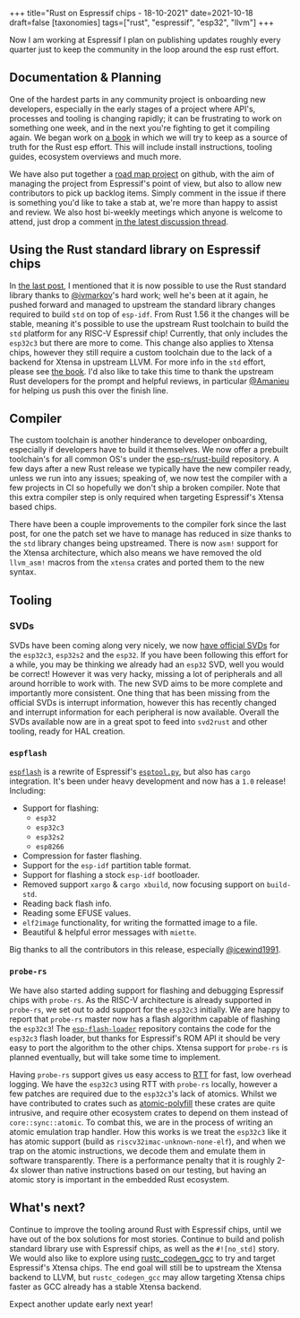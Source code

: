 +++
title="Rust on Espressif chips - 18-10-2021"
date=2021-10-18
draft=false
[taxonomies]
tags=["rust", "espressif", "esp32", "llvm"]
+++

Now I am working at Espressif I plan on publishing updates roughly every quarter just to keep the community in the loop around the esp rust effort.

## Documentation & Planning

One of the hardest parts in any community project is onboarding new developers, especially in the early stages of a project where API's, processes and tooling is changing rapidly; it can be frustrating to work on something one week, and in the next you're fighting to get it compiling again. We began work on [a book](https://esp-rs.github.io/book/) in which we will try to keep as a source of truth for the Rust esp effort. This will include install instructions, tooling guides, ecosystem overviews and much more. 

We have also put together a [road map project](https://github.com/orgs/esp-rs/projects/1) on github, with the aim of managing the project from Espressif's point of view, but also to allow new contributors to pick up backlog items. Simply comment in the issue if there is something you'd like to take a stab at, we're more than happy to assist and review. We also host bi-weekly meetings which anyone is welcome to attend, just drop a comment [in the latest discussion thread](https://github.com/esp-rs/rust/discussions).

## Using the Rust standard library on Espressif chips

In [the last post](https://mabez.dev/blog/posts/esp-rust-espressif/), I mentioned that it is now possible to use the Rust standard library thanks to [@ivmarkov](https://github.com/ivmarkov)'s hard work; well he's been at it again, he pushed forward and managed to upstream the standard library changes required to build `std` on top of `esp-idf`. From Rust 1.56 it the changes will be stable, meaning it's possible to use the upstream Rust toolchain to build the `std` platform for any RISC-V Espressif chip! Currently, that only includes the `esp32c3` but there are more to come. This change also applies to Xtensa chips, however they still require a custom toolchain due to the lack of a backend for Xtensa in upstream LLVM. For more info in the `std` effort, please see [the book](https://esp-rs.github.io/book/). I'd also like to take this time to thank the upstream Rust developers for the prompt and helpful reviews, in particular [@Amanieu](https://github.com/Amanieu) for helping us push this over the finish line.

## Compiler

The custom toolchain is another hinderance to developer onboarding, especially if developers have to build it themselves. We now offer a prebuilt toolchain's for all common OS's under the [esp-rs/rust-build](https://github.com/esp-rs/rust-build) repository. A few days after a new Rust release we typically have the new compiler ready, unless we run into any issues; speaking of, we now test the compiler with a few projects in CI so hopefully we don't ship a broken compiler. Note that this extra compiler step is only required when targeting Espressif's Xtensa based chips.

There have been a couple improvements to the compiler fork since the last post, for one the patch set we have to manage has reduced in size thanks to the `std` library changes being upstreamed. There is now `asm!` support for the Xtensa architecture, which also means we have removed the old `llvm_asm!` macros from the `xtensa` crates and ported them to the new syntax.

## Tooling

### SVDs

SVDs have been coming along very nicely, we now [have official SVDs](https://github.com/espressif/svd/tree/main/svd) for the `esp32c3`, `esp32s2` and the `esp32`. If you have been following this effort for a while, you may be thinking we already had an `esp32` SVD, well you would be correct! However it was very hacky, missing a lot of peripherals and all around horrible to work with. The new SVD aims to be more complete and importantly more consistent. One thing that has been missing from the official SVDs is interrupt information, however this has recently changed and interrupt information for each peripheral is now available. Overall the SVDs available now are in a great spot to feed into `svd2rust` and other tooling, ready for HAL creation.

### `espflash`

[`espflash`](https://github.com/esp-rs/espflash) is a rewrite of Espressif's [`esptool.py`](https://github.com/espressif/esptool), but also has `cargo` integration. It's been under heavy development and now has a `1.0` release! Including:

- Support for flashing:
  - `esp32`
  - `esp32c3`
  - `esp32s2`
  - `esp8266`
- Compression for faster flashing.
- Support for the `esp-idf` partition table format.
- Support for flashing a stock `esp-idf` bootloader.
- Removed support `xargo` & `cargo xbuild`, now focusing support on `build-std`.
- Reading back flash info.
- Reading some EFUSE values.
- `elf2image` functionality, for writing the formatted image to a file.
- Beautiful & helpful error messages with `miette`.

Big thanks to all the contributors in this release, especially [@icewind1991](https://github.com/icewind1991).

### `probe-rs`

We have also started adding support for flashing and debugging Espressif chips with `probe-rs`. As the RISC-V architecture is already supported in `probe-rs`, we set out to add support for the `esp32c3` initially. We are happy to report that `probe-rs` master now has a flash algorithm capable of flashing the `esp32c3`! The [`esp-flash-loader`](https://github.com/esp-rs/esp-flash-loader) repository contains the code for the `esp32c3` flash loader, but thanks for Espressif's ROM API it should be very easy to port the algorithm to the other chips. Xtensa support for `probe-rs` is planned eventually, but will take some time to implement.

Having `probe-rs` support gives us easy access to [RTT](https://www.segger.com/products/debug-probes/j-link/technology/about-real-time-transfer/) for fast, low overhead logging. We have the `esp32c3` using RTT with `probe-rs` locally, however a few patches are required due to the `esp32c3`'s lack of atomics. Whilst we have contributed to crates such as [atomic-polyfill](https://github.com/embassy-rs/atomic-polyfill/pull/6) these crates are quite intrusive, and require other ecosystem crates to depend on them instead of `core::sync::atomic`. To combat this, we are in the process of writing an atomic emulation trap handler. How this works is we treat the `esp32c3` like it has atomic support (build as `riscv32imac-unknown-none-elf`), and when we trap on the atomic instructions, we decode them and emulate them in software transparently. There is a performance penalty that it is roughly 2-4x slower than native instructions based on our testing, but having an atomic story is important in the embedded Rust ecosystem.

## What's next?

Continue to improve the tooling around Rust with Espressif chips, until we have out of the box solutions for most stories. Continue to build and polish standard library use with Espressif chips, as well as the `#![no_std]` story. We would also like to explore using [rustc_codegen_gcc](https://github.com/rust-lang/rustc_codegen_gcc) to try and target Espressif's Xtensa chips. The end goal will still be to upstream the Xtensa backend to LLVM, but `rustc_codegen_gcc` may allow targeting Xtensa chips faster as GCC already has a stable Xtensa backend. 

Expect another update early next year!
